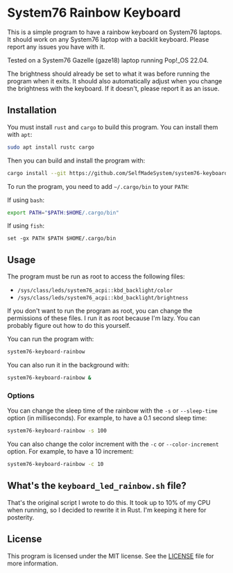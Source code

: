 # System76 Rainbow Keyboard

This is a simple program to have a rainbow keyboard on System76 laptops. It
should work on any System76 laptop with a backlit keyboard. Please report any
issues you have with it.

Tested on a System76 Gazelle (gaze18) laptop running Pop!_OS 22.04.

The brightness should already be set to what it was before running the program
when it exits. It should also automatically adjust when you change the
brightness with the keyboard. If it doesn't, please report it as an issue.

## Installation

You must install `rust` and `cargo` to build this program. You can install them
with `apt`:

```bash
sudo apt install rustc cargo
```

Then you can build and install the program with:

```bash
cargo install --git https://github.com/SelfMadeSystem/system76-keyboard-rainbow
```

To run the program, you need to add `~/.cargo/bin` to your `PATH`:

If using `bash`:

```bash
export PATH="$PATH:$HOME/.cargo/bin"
```

If using `fish`:

```fish
set -gx PATH $PATH $HOME/.cargo/bin
```

## Usage

The program must be run as root to access the following files:
- `/sys/class/leds/system76_acpi::kbd_backlight/color`
- `/sys/class/leds/system76_acpi::kbd_backlight/brightness`

If you don't want to run the program as root, you can change the permissions of
these files. I run it as root because I'm lazy. You can probably figure out how
to do this yourself.

You can run the program with:

```bash
system76-keyboard-rainbow
```

You can also run it in the background with:

```bash
system76-keyboard-rainbow &
```

### Options

You can change the sleep time of the rainbow with the `-s` or `--sleep-time`
option (in milliseconds). For example, to have a 0.1 second sleep time:

```bash
system76-keyboard-rainbow -s 100
```

You can also change the color increment with the `-c` or `--color-increment`
option. For example, to have a 10 increment:

```bash
system76-keyboard-rainbow -c 10
```

## What's the `keyboard_led_rainbow.sh` file?

That's the original script I wrote to do this. It took up to 10% of my CPU when
running, so I decided to rewrite it in Rust. I'm keeping it here for posterity.

## License

This program is licensed under the MIT license. See the [LICENSE](LICENSE.md) file
for more information.
